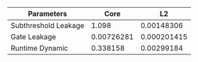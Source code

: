 | Parameters | Core | L2 |
| --- | --- | --- |
| Subthreshold Leakage | 1.098 | 0.00148306 |
| Gate Leakage | 0.00726281 | 0.000201415 |
| Runtime Dynamic | 0.338158 | 0.00299184 |

